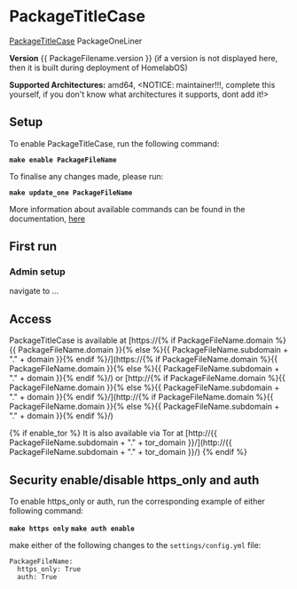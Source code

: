 # PackageTitleCase

[PackageTitleCase](PackageURL) PackageOneLiner

**Version** {{ PackageFilename.version }}  (if a version is not displayed here, then it is built during deployment of HomelabOS)

**Supported Architectures:** amd64, <NOTICE: maintainer!!!, complete this yourself, if you don't know what architectures it supports, dont add it!>

## Setup

To enable PackageTitleCase, run the following command:

**`make enable PackageFileName`**

To finalise any changes made, please run:

**`make update_one PackageFileName`**

More information about available commands can be found in the documentation, [here]() 

## First run
### Admin setup

navigate to ...

## Access

PackageTitleCase is available at [https://{% if PackageFileName.domain %}{{ PackageFileName.domain }}{% else %}{{ PackageFileName.subdomain + "." + domain }}{% endif %}/](https://{% if PackageFileName.domain %}{{ PackageFileName.domain }}{% else %}{{ PackageFileName.subdomain + "." + domain }}{% endif %}/) or [http://{% if PackageFileName.domain %}{{ PackageFileName.domain }}{% else %}{{ PackageFileName.subdomain + "." + domain }}{% endif %}/](http://{% if PackageFileName.domain %}{{ PackageFileName.domain }}{% else %}{{ PackageFileName.subdomain + "." + domain }}{% endif %}/)

{% if enable_tor %}
It is also available via Tor at [http://{{ PackageFileName.subdomain + "." + tor_domain }}/](http://{{ PackageFileName.subdomain + "." + tor_domain }}/)
{% endif %}

## Security enable/disable https_only and auth

To enable https_only or auth, run the corresponding example of either following command:

**`make https only`**
**`make auth enable`**

make either of the following changes to the `settings/config.yml` file:

```
PackageFileName:
  https_only: True
  auth: True
```

